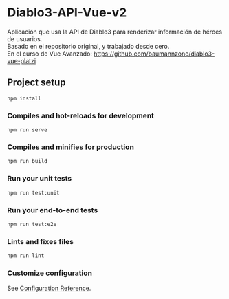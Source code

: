 # Diablo3-API-Vue-v2
Aplicación que usa la API de Diablo3 para renderizar información de héroes de usuarios.  
Basado en el repositorio original, y trabajado desde cero.  
En el curso de Vue Avanzado:
https://github.com/baumannzone/diablo3-vue-platzi

## Project setup
```
npm install
```

### Compiles and hot-reloads for development
```
npm run serve
```

### Compiles and minifies for production
```
npm run build
```

### Run your unit tests
```
npm run test:unit
```

### Run your end-to-end tests
```
npm run test:e2e
```

### Lints and fixes files
```
npm run lint
```

### Customize configuration
See [Configuration Reference](https://cli.vuejs.org/config/).
